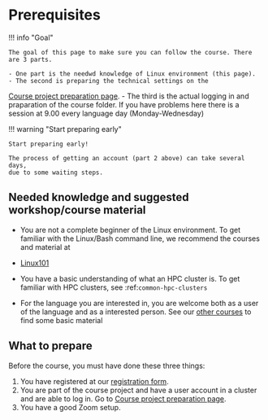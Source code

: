 # Prerequisites

!!! info "Goal"

    The goal of this page to make sure you can follow the course. There are 3 parts.

    - One part is the needwd knowledge of Linux environment (this page).
    - The second is preparing the technical settings on the
[Course project preparation page](preparation_course.md).
    - The third is the actual logging in and praparation of the course folder.
If you have problems here there is a session at 9.00 every language day (Monday-Wednesday)

!!! warning "Start preparing early"

    Start preparing early!

    The process of getting an account (part 2 above) can take several days,
    due to some waiting steps.

## Needed knowledge and suggested workshop/course material

- You are not a complete beginner of the Linux environment.
  To get familiar with the Linux/Bash command line,
  we recommend the courses and material at

- [Linux101](https://hpc2n.github.io/linux-command-line-101/)

- You have a basic understanding of what an HPC cluster is.
  To get familiar with HPC clusters,
  see :ref:`common-hpc-clusters`

- For the language you are interested in,
you are welcome both as a user of the language and as a interested person.
See our [other courses](./common/other_courses.md) to find some basic material
    
## What to prepare

Before the course, you must have done these three things:

1. You have registered at our [registration form](https://www.hpc2n.umu.se/events/courses/2025/fall/r-matlab-julia).
2. You are part of the course project and have a user account in a cluster and are able to log in.
Go to [Course project preparation page](preparation_course.md).
4. You have a good Zoom setup.


<!-- 

RJCB: I think this is misleading:
learners perfectly get away with this,
as we teachers tell all they need to know.
I think these study prerequirements do more damage than good.

These are the things you need to follow the course:

- You have a basic understanding of what an HPC cluster is.
  To get familiar with HPC clusters,
  see [our material on HPC clusters](common/hpc_clusters.md)
- You are not a complete beginner of the Linux environment.
  To get familiar with the Linux/Bash command line,
  we recommend the courses and material at
  [our collection of other courses](common/other_courses.md)

-->
